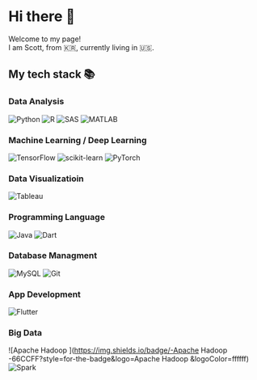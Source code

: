 # Hi there 👋

Welcome to my page!\
I am Scott, from 🇰🇷, currently living in 🇺🇸.

<h2> My tech stack 📚 </h2>

### Data Analysis
![Python](https://img.shields.io/badge/-Python-3776AB?style=for-the-badge&logo=Python&logoColor=white)
![R](https://img.shields.io/badge/-R-276DC3?style=for-the-badge&logo=R&logoColor=white)
![SAS](https://img.shields.io/badge/-SAS-007396?style=for-the-badge&logo=SAS&logoColor=white)
![MATLAB](https://img.shields.io/badge/-MATLAB-007396?style=for-the-badge&logo=MATLAB&logoColor=white)

### Machine Learning / Deep Learning
![TensorFlow](https://img.shields.io/badge/-TensorFlow-FF6F00?style=for-the-badge&logo=TensorFlow&logoColor=white)
![scikit-learn](https://img.shields.io/badge/-scikitlearn-F7931E?style=for-the-badge&logo=scikit-learn&logoColor=white)
![PyTorch](https://img.shields.io/badge/-PyTorch-EE4C2C?style=for-the-badge&logo=PyTorch&logoColor=white)

### Data Visualizatioin
![Tableau](https://img.shields.io/badge/-Tableau-E97627?style=for-the-badge&logo=Tableau&logoColor=white)

### Programming Language
![Java](https://img.shields.io/badge/-Java-007396?style=for-the-badge&logo=Java&logoColor=white)
![Dart](https://img.shields.io/badge/-Dart-0175C2?style=for-the-badge&logo=Dart&logoColor=ffffff)

### Database Managment
![MySQL](https://img.shields.io/badge/-MySQL-4479A1?style=for-the-badge&logo=MySQL&logoColor=white)
![Git](https://img.shields.io/badge/-Git-F05032?style=for-the-badge&logo=git&logoColor=ffffff)

### App Development
![Flutter](https://img.shields.io/badge/-Flutter-02569B?style=for-the-badge&logo=Flutter&logoColor=ffffff)

### Big Data
![Apache Hadoop
](https://img.shields.io/badge/-Apache Hadoop
-66CCFF?style=for-the-badge&logo=Apache Hadoop
&logoColor=ffffff)
![Spark](https://img.shields.io/badge/-Spark-02569B?style=for-the-badge&logo=Spark&logoColor=ffffff)

<!--
**ssh1419/ssh1419** is a ✨ _special_ ✨ repository because its `README.md` (this file) appears on your GitHub profile.

Here are some ideas to get you started:

- 🔭 I’m currently working on ...
- 🌱 I’m currently learning ...
- 👯 I’m looking to collaborate on ...
- 🤔 I’m looking for help with ...
- 💬 Ask me about ...
- 📫 How to reach me: ...
- 😄 Pronouns: ...
- ⚡ Fun fact: ...
-->
